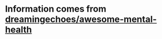 # Information comes from [dreamingechoes/awesome-mental-health](https://github.com/dreamingechoes/awesome-mental-health)

